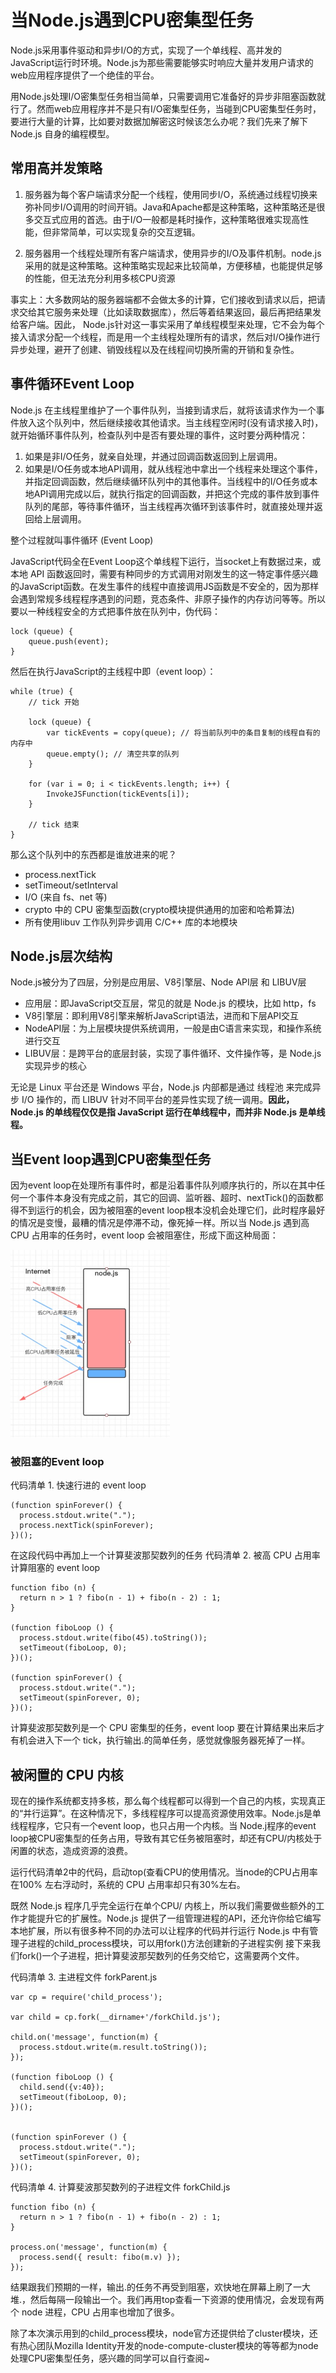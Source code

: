 # 当Node.js遇到CPU密集型任务

Node.js采用事件驱动和异步I/O的方式，实现了一个单线程、高并发的JavaScript运行时环境。Node.js为那些需要能够实时响应大量并发用户请求的web应用程序提供了一个绝佳的平台。

用Node.js处理I/O密集型任务相当简单，只需要调用它准备好的异步非阻塞函数就行了。然而web应用程序并不是只有I/O密集型任务，当碰到CPU密集型任务时，要进行大量的计算，比如要对数据加解密这时候该怎么办呢？我们先来了解下 Node.js 自身的编程模型。

## 常用高并发策略

1. 服务器为每个客户端请求分配一个线程，使用同步I/O，系统通过线程切换来弥补同步I/O调用的时间开销。Java和Apache都是这种策略，这种策略还是很多交互式应用的首选。由于I/O一般都是耗时操作，这种策略很难实现高性能，但非常简单，可以实现复杂的交互逻辑。

2. 服务器用一个线程处理所有客户端请求，使用异步的I/O及事件机制。node.js 采用的就是这种策略。这种策略实现起来比较简单，方便移植，也能提供足够的性能，但无法充分利用多核CPU资源

事实上：大多数网站的服务器端都不会做太多的计算，它们接收到请求以后，把请求交给其它服务来处理（比如读取数据库），然后等着结果返回，最后再把结果发给客户端。因此， Node.js针对这一事实采用了单线程模型来处理，它不会为每个接入请求分配一个线程，而是用一个主线程处理所有的请求，然后对I/O操作进行异步处理，避开了创建、销毁线程以及在线程间切换所需的开销和复杂性。

## 事件循环Event Loop

Node.js 在主线程里维护了一个事件队列，当接到请求后，就将该请求作为一个事件放入这个队列中，然后继续接收其他请求。当主线程空闲时(没有请求接入时)，就开始循环事件队列，检查队列中是否有要处理的事件，这时要分两种情况：
1. 如果是非I/O任务，就亲自处理，并通过回调函数返回到上层调用。
2. 如果是I/O任务或本地API调用，就从线程池中拿出一个线程来处理这个事件，并指定回调函数，然后继续循环队列中的其他事件。当线程中的I/O任务或本地API调用完成以后，就执行指定的回调函数，并把这个完成的事件放到事件队列的尾部，等待事件循环，当主线程再次循环到该事件时，就直接处理并返回给上层调用。 

整个过程就叫事件循环 (Event Loop)

JavaScript代码全在Event Loop这个单线程下运行，当socket上有数据过来，或本地 API 函数返回时，需要有种同步的方式调用对刚发生的这一特定事件感兴趣的JavaScript函数。在发生事件的线程中直接调用JS函数是不安全的，因为那样会遇到常规多线程程序遇到的问题，竞态条件、非原子操作的内存访问等等。所以要以一种线程安全的方式把事件放在队列中，伪代码：
```
lock (queue) {
    queue.push(event);
}
```

然后在执行JavaScript的主线程中即（event loop）：

```
while (true) {
    // tick 开始 

    lock (queue) {
        var tickEvents = copy(queue); // 将当前队列中的条目复制的线程自有的内存中 
        queue.empty(); // 清空共享的队列 
    }

    for (var i = 0; i < tickEvents.length; i++) {
        InvokeJSFunction(tickEvents[i]);
    }

    // tick 结束 
}
```

那么这个队列中的东西都是谁放进来的呢？

+ process.nextTick
+ setTimeout/setInterval
+ I/O (来自 fs、net 等)
+ crypto 中的 CPU 密集型函数(crypto模块提供通用的加密和哈希算法)
+ 所有使用libuv 工作队列异步调用 C/C++ 库的本地模块

## Node.js层次结构

Node.js被分为了四层，分别是应用层、V8引擎层、Node API层 和 LIBUV层

+ 应用层：即JavaScript交互层，常见的就是 Node.js 的模块，比如 http，fs
+ V8引擎层：即利用V8引擎来解析JavaScript语法，进而和下层API交互
+ NodeAPI层：为上层模块提供系统调用，一般是由C语言来实现，和操作系统进行交互 
+ LIBUV层：是跨平台的底层封装，实现了事件循环、文件操作等，是 Node.js 实现异步的核心 

无论是 Linux 平台还是 Windows 平台，Node.js 内部都是通过 线程池 来完成异步 I/O 操作的，而 LIBUV 针对不同平台的差异性实现了统一调用。**因此，Node.js 的单线程仅仅是指 JavaScript 运行在单线程中，而并非 Node.js 是单线程。**

## 当Event loop遇到CPU密集型任务

因为event loop在处理所有事件时，都是沿着事件队列顺序执行的，所以在其中任何一个事件本身没有完成之前，其它的回调、监听器、超时、nextTick()的函数都得不到运行的机会，因为被阻塞的event loop根本没机会处理它们，此时程序最好的情况是变慢，最糟的情况是停滞不动，像死掉一样。所以当 Node.js 遇到高 CPU 占用率的任务时，event loop 会被阻塞住，形成下面这种局面：

<img src="https://raw.githubusercontent.com/earEastYue/markdownPhotos/master/photos/cpu.jpg" height="300">

### 被阻塞的Event loop

代码清单 1. 快速行进的 event loop
```
(function spinForever() {
  process.stdout.write(".");
  process.nextTick(spinForever);
})();

```
在这段代码中再加上一个计算斐波那契数列的任务
代码清单 2. 被高 CPU 占用率计算阻塞的 event loop
```
function fibo (n) {
  return n > 1 ? fibo(n - 1) + fibo(n - 2) : 1;
}

(function fiboLoop () {
  process.stdout.write(fibo(45).toString());
  setTimeout(fiboLoop, 0);
})();

(function spinForever() {
  process.stdout.write(".");
  setTimeout(spinForever, 0);
})();
```
计算斐波那契数列是一个 CPU 密集型的任务，event loop 要在计算结果出来后才有机会进入下一个 tick，执行输出.的简单任务，感觉就像服务器死掉了一样。

## 被闲置的 CPU 内核
现在的操作系统都支持多核，那么每个线程都可以得到一个自己的内核，实现真正的“并行运算”。在这种情况下，多线程程序可以提高资源使用效率。Node.js是单线程程序，它只有一个event loop，也只占用一个内核。当 Node.j程序的event loop被CPU密集型的任务占用，导致有其它任务被阻塞时，却还有CPU/内核处于闲置的状态，造成资源的浪费。

运行代码清单2中的代码，启动top(查看CPU的使用情况。当node的CPU占用率在100% 左右浮动时，系统的 CPU 占用率却只有30%左右。

既然 Node.js 程序几乎完全运行在单个CPU/ 内核上，所以我们需要做些额外的工作才能提升它的扩展性。Node.js 提供了一组管理进程的API，还允许你给它编写本地扩展，所以有很多种不同的办法可以让程序的代码并行运行
Node.js 中有管理子进程的child_process模块，可以用fork()方法创建新的子进程实例
接下来我们fork()一个子进程，把计算斐波那契数列的任务交给它，这需要两个文件。

代码清单 3. 主进程文件 forkParent.js
```
var cp = require('child_process');

var child = cp.fork(__dirname+'/forkChild.js');

child.on('message', function(m) {
  process.stdout.write(m.result.toString());
});

(function fiboLoop () {
  child.send({v:40});
  setTimeout(fiboLoop, 0);
})();


(function spinForever () {
  process.stdout.write(".");
  setTimeout(spinForever, 0);
})();

```
代码清单 4. 计算斐波那契数列的子进程文件 forkChild.js

```
function fibo (n) {
  return n > 1 ? fibo(n - 1) + fibo(n - 2) : 1;
}

process.on('message', function(m) {
  process.send({ result: fibo(m.v) });
});
```
结果跟我们预期的一样，输出.的任务不再受到阻塞，欢快地在屏幕上刷了一大堆.，然后每隔一段输出一个。我们再用top查看一下资源的使用情况，会发现有两个 node 进程，CPU 占用率也增加了很多。

除了本次演示用到的child_process模块，node官方还提供给了cluster模块，还有热心团队Mozilla Identity开发的node-compute-cluster模块的等等都为node处理CPU密集型任务，感兴趣的同学可以自行查阅~